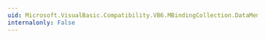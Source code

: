 ```yaml
---
uid: Microsoft.VisualBasic.Compatibility.VB6.MBindingCollection.DataMember
internalonly: False
---
```

